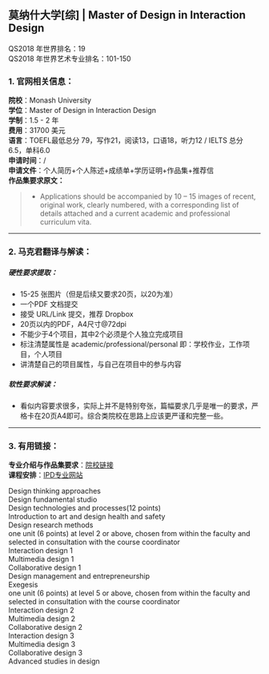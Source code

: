 ## 莫纳什大学[综] | Master of Design in Interaction Design

QS2018 年世界排名：19  
QS2018 年世界艺术专业排名：101-150
### 1. 官网相关信息：

**院校**：Monash University  
**学位**：Master of Design in Interaction Design  
**学制**：1.5 - 2 年  
**费用**：31700 美元  
**语言**：TOEFL最低总分 79，写作21，阅读13，口语18，听力12 / IELTS 总分 6.5，单科6.0      
**申请时间**：/  
**申请文件**：个人简历+个人陈述+成绩单+学历证明+作品集+推荐信  
**作品集要求原文：**   

> - Applications should be accompanied by 10 – 15 images of recent, original work, clearly numbered, with a corresponding list of details attached and a current academic and professional curriculum vita.


---


### 2. 马克君翻译与解读：

##### 硬性要求提取：
- 15-25 张图片（但是后续又要求20页，以20为准）
- 一个PDF 文档提交
- 接受 URL/Link 提交，推荐 Dropbox
- 20页以内的PDF，A4尺寸@72dpi
- 不能少于4个项目，其中2个必须是个人独立完成项目
- 标注清楚属性是 academic/professional/personal 即：学校作业，工作项目，个人项目
- 讲清楚自己的项目属性，与自己在项目中的参与内容

##### 软性要求解读：
- 看似内容要求很多，实际上并不是特别夸张，篇幅要求几乎是唯一的要求，严格卡在20页A4即可。综合类院校在思路上应该更严谨和完整一些。


---


### 3. 有用链接：

**专业介绍与作品集要求**：[院校链接](https://gradadm.seas.upenn.edu/masters/integrated-product-design/)  
**课程安排**：[IPD专业网站](https://ipd.me.upenn.edu/)

Design thinking approaches  
Design fundamental studio  
Design technologies and processes(12 points)  
Introduction to art and design health and safety  
Design research methods  
one unit (6 points) at level 2 or above, chosen from within the faculty and selected in consultation with the course coordinator  
Interaction design 1  
Multimedia design 1  
Collaborative design 1  
Design management and entrepreneurship  
Exegesis  
one unit (6 points) at level 5 or above, chosen from within the faculty and selected in consultation with the course coordinator  
Interaction design 2  
Multimedia design 2  
Collaborative design 2  
Interaction design 3  
Multimedia design 3  
Collaborative design 3  
Advanced studies in design  

